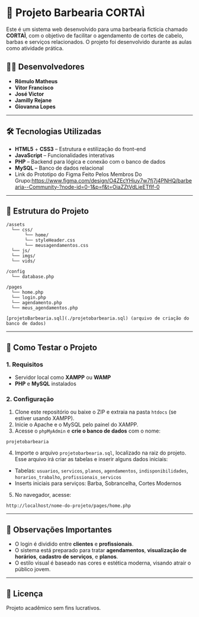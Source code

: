 # 💈 Projeto Barbearia CORTAÌ

Este é um sistema web desenvolvido para uma barbearia fictícia chamado **CORTAÌ**, com o objetivo de facilitar o agendamento de cortes de cabelo, barbas e serviços relacionados. O projeto foi desenvolvido durante as aulas como atividade prática.

## 👨‍💻 Desenvolvedores

- **Rômulo Matheus**
- **Vitor Francisco**
- **José Victor**
- **Jamilly Rejane**
- **Giovanna Lopes**

---

## 🛠️ Tecnologias Utilizadas

- **HTML5** + **CSS3** – Estrutura e estilização do front-end
- **JavaScript** – Funcionalidades interativas
- **PHP** – Backend para lógica e conexão com o banco de dados
- **MySQL** – Banco de dados relacional
- Link do Prototipo do Figma Feito Pelos Membros Do Grupo:https://www.figma.com/design/O4ZEcYHiuy7w7fj7j4PNHQ/barbearia--Community-?node-id=0-1&p=f&t=OiaZZtVdLieETfIf-0

---

## 📁 Estrutura do Projeto

```
/assets
  └── css/
       └── home/
       └── styleHeader.css
       └── meusagendamentos.css
  └── js/
  └── imgs/
  └── vids/

/config
  └── database.php

/pages
  └── home.php
  └── login.php
  └── agendamento.php
  └── meus_agendamentos.php

[projetoBarbearia.sql](./projetobarbearia.sql) (arquivo de criação do banco de dados)
```

---

## 🧪 Como Testar o Projeto

### 1. Requisitos

- Servidor local como **XAMPP** ou **WAMP**
- **PHP** e **MySQL** instalados

### 2. Configuração

1. Clone este repositório ou baixe o ZIP e extraia na pasta `htdocs` (se estiver usando XAMPP).
2. Inicie o Apache e o MySQL pelo painel do XAMPP.
3. Acesse o `phpMyAdmin` e **crie o banco de dados** com o nome:

```
projetobarbearia
```

4. Importe o arquivo `projetobarbearia.sql`, localizado na raiz do projeto. Esse arquivo irá criar as tabelas e inserir alguns dados iniciais:

- Tabelas: `usuarios`, `servicos`, `planos`, `agendamentos`, `indisponibilidades`, `horarios_trabalho`, `profissionais_servicos`
- Inserts iniciais para serviços: Barba, Sobrancelha, Cortes Modernos

5. No navegador, acesse:

```
http://localhost/nome-do-projeto/pages/home.php
```

---

## 🧾 Observações Importantes

- O login é dividido entre **clientes** e **profissionais**.
- O sistema está preparado para tratar **agendamentos**, **visualização de horários**, **cadastro de serviços**, e **planos**.
- O estilo visual é baseado nas cores e estética moderna, visando atrair o público jovem.

---


## 📌 Licença

Projeto acadêmico sem fins lucrativos.
